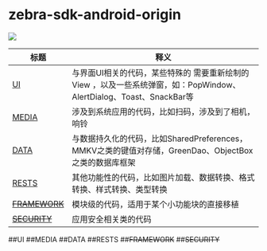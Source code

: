 # zebra-sdk-android-origin
[![](https://jitpack.io/v/priscilla-c/zebra-sdk-android-origin.svg)](https://jitpack.io/#priscilla-c/zebra-sdk-android-origin)

| 标题 |  释义 |
| --- | --- |
| [UI](#UI) | 与界面UI相关的代码，某些特殊的 需要重新绘制的 View ，以及一些系统弹窗，如：PopWindow、AlertDialog、Toast、SnackBar等 |
| [MEDIA](#MEDIA) | 涉及到系统应用的代码，比如扫码，涉及到了相机，响铃 |
| [DATA](#DATA) | 与数据持久化的代码，比如SharedPreferences，MMKV之类的键值对存储，GreenDao、ObjectBox之类的数据库框架  | 
| [RESTS](#RESTS) | 其他功能性的代码，比如图片加载、数据转换、格式转换、样式转换、类型转换 |
| [~~FRAMEWORK~~](#~~FRAMEWORK~~) | 模块级的代码，适用于某个小功能块的直接移植 | 
| [~~SECURITY~~](#~~SECURITY~~) | 应用安全相关类的代码 |

##UI
##MEDIA
##DATA
##RESTS
##~~FRAMEWORK~~
##~~SECURITY~~